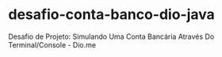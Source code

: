 # desafio-conta-banco-dio-java
Desafio de Projeto: Simulando Uma Conta Bancária Através Do Terminal/Console - Dio.me
